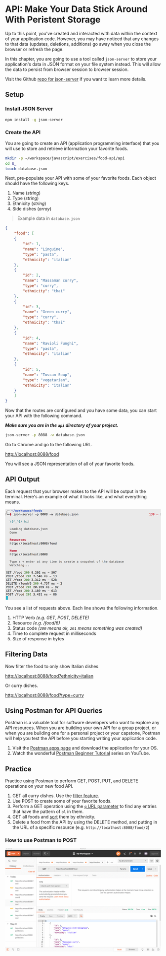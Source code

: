 # API: Make Your Data Stick Around With Peristent Storage

Up to this point, you've created and interacted with data within the context of your application code. However, you may have noticed that any changes to that data (updates, deletions, additions) go away when you close the browser or refresh the page.

In this chapter, you are going to use a tool called `json-server` to store your application's data in JSON format on your file system instead. This will allow the data to persist from browser session to browser session.

Visit the Github [repo for json-server](https://github.com/typicode/json-server) if you want to learn more details.

## Setup

### Install JSON Server

```sh
npm install -g json-server
```

### Create the API

You are going to create an API (application programming interface) that you will use to store and retrieve information your favorite foods.

```sh
mkdir -p ~/workspace/javascript/exercises/food-api/api
cd $_
touch database.json
```

Next, pre-populate your API with some of your favorite foods. Each object should have the following keys.

1. Name (_string_)
1. Type (_string_)
1. Ethnicity (_string_)
1. Side dishes (_array_)

> Example data in `database.json`

```json
{
    "food": [
    {
        "id": 1,
        "name": "Linguine",
        "type": "pasta",
        "ethnicity": "italian"
    },
    {
        "id": 2,
        "name": "Massaman curry",
        "type": "curry",
        "ethnicity": "thai"
    },
    {
        "id": 3,
        "name": "Green curry",
        "type": "curry",
        "ethnicity": "thai"
    },
    {
        "id": 4,
        "name": "Ravioli Funghi",
        "type": "pasta",
        "ethnicity": "italian"
    },
    {
        "id": 5,
        "name": "Tuscan Soup",
        "type": "vegetarian",
        "ethnicity": "italian"
    }
    ]
}
```

Now that the routes are configured and you have some data, you can start your API with the following command.

**_Make sure you are in the `api` directory of your project._**

```sh
json-server -p 8088 -w database.json
```

Go to Chrome and go to the following URL.

[http://localhost:8088/food](http://localhost:8088/food)

You will see a JSON representation of all of your favorite foods.

## API Output

Each request that your browser makes to the API will be output in the terminal. Here's an example of what it looks like, and what everything means.

![json server api output](./images/json-api-output.png)

You see a list of requests above. Each line shows the following information.

1. HTTP Verb _(e.g. GET, POST, DELETE)_
1. Resource _(e.g. /food/6)_
1. Status code _(`200` means ok, `201` means something was created)_
1. Time to complete request in milliseconds
1. Size of response in bytes

## Filtering Data

Now filter the food to only show Italian dishes

[http://localhost:8088/food?ethnicity=italian](http://localhost:8088/food?ethnicity=italian)

Or curry dishes.

[http://localhost:8088/food?type=curry](http://localhost:8088/food?type=curry)

## Using Postman for API Queries

Postman is a valuable tool for software developers who want to explore any API resources. When you are building your own API for a group project, or when you are building one for a personal project or your capstone, Postman will help you test the API before you starting writing your application code.

1. Visit the [Postman apps page](https://www.getpostman.com/apps) and download the application for your OS.
1. Watch the wonderful [Postman Beginner Tutorial](https://www.youtube.com/playlist?list=PLhW3qG5bs-L-oT0GenwPLcJAPD_SiFK3C) series on YouTube.

## Practice

Practice using Postman to perform GET, POST, PUT, and DELETE operations on your new food API.

1. GET all curry dishes. Use the [filter feature](https://github.com/typicode/json-server#filter).
1. Use POST to create some of your favorite foods.
1. Perform a GET operation using the [`q` URL parameter](https://github.com/typicode/json-server#full-text-search) to find any entries that have the pattern of `ol` in them.
1. GET all foods and [sort](https://github.com/typicode/json-server#sort) them by ethnicity.
1. Delete a food from the API by using the DELETE method, and putting in the URL of a specific resource (e.g. `http://localhost:8008/food/2`)

### How to use Postman to POST

![posting new resource](./images/8jRQXp7hpa.gif)
